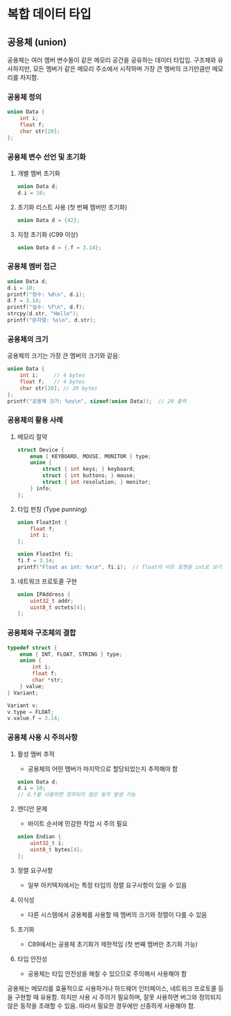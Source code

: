 # 복합 데이터 타입

## 공용체 (union)

공용체는 여러 멤버 변수들이 같은 메모리 공간을 공유하는 데이터 타입임. 구조체와 유사하지만, 모든 멤버가 같은 메모리 주소에서 시작하며 가장 큰 멤버의 크기만큼만 메모리를 차지함.

### 공용체 정의

```c
union Data {
    int i;
    float f;
    char str[20];
};
```

### 공용체 변수 선언 및 초기화

1. 개별 멤버 초기화

   ```c
   union Data d;
   d.i = 10;
   ```

2. 초기화 리스트 사용 (첫 번째 멤버만 초기화)

   ```c
   union Data d = {42};
   ```

3. 지정 초기화 (C99 이상)

   ```c
   union Data d = {.f = 3.14};
   ```

### 공용체 멤버 접근

```c
union Data d;
d.i = 10;
printf("정수: %d\n", d.i);
d.f = 3.14;
printf("실수: %f\n", d.f);
strcpy(d.str, "Hello");
printf("문자열: %s\n", d.str);
```

### 공용체의 크기

공용체의 크기는 가장 큰 멤버의 크기와 같음:

```c
union Data {
    int i;     // 4 bytes
    float f;   // 4 bytes
    char str[20]; // 20 bytes
};
printf("공용체 크기: %zu\n", sizeof(union Data));  // 20 출력
```

### 공용체의 활용 사례

1. 메모리 절약

   ```c
   struct Device {
       enum { KEYBOARD, MOUSE, MONITOR } type;
       union {
           struct { int keys; } keyboard;
           struct { int buttons; } mouse;
           struct { int resolution; } monitor;
       } info;
   };
   ```

2. 타입 펀칭 (Type punning)

   ```c
   union FloatInt {
       float f;
       int i;
   };
   
   union FloatInt fi;
   fi.f = 3.14;
   printf("Float as int: %x\n", fi.i);  // float의 비트 표현을 int로 보기
   ```

3. 네트워크 프로토콜 구현

   ```c
   union IPAddress {
       uint32_t addr;
       uint8_t octets[4];
   };
   ```

### 공용체와 구조체의 결합

```c
typedef struct {
    enum { INT, FLOAT, STRING } type;
    union {
        int i;
        float f;
        char *str;
    } value;
} Variant;

Variant v;
v.type = FLOAT;
v.value.f = 3.14;
```

### 공용체 사용 시 주의사항

1. 활성 멤버 추적
   - 공용체의 어떤 멤버가 마지막으로 할당되었는지 추적해야 함

   ```c
   union Data d;
   d.i = 10;
   // d.f를 사용하면 정의되지 않은 동작 발생 가능
   ```

2. 엔디안 문제
   - 바이트 순서에 민감한 작업 시 주의 필요

   ```c
   union Endian {
       uint32_t i;
       uint8_t bytes[4];
   };
   ```

3. 정렬 요구사항
   - 일부 아키텍처에서는 특정 타입의 정렬 요구사항이 있을 수 있음

4. 이식성
   - 다른 시스템에서 공용체를 사용할 때 멤버의 크기와 정렬이 다를 수 있음

5. 초기화
   - C89에서는 공용체 초기화가 제한적임 (첫 번째 멤버만 초기화 가능)

6. 타입 안전성
   - 공용체는 타입 안전성을 해칠 수 있으므로 주의해서 사용해야 함

공용체는 메모리를 효율적으로 사용하거나 하드웨어 인터페이스, 네트워크 프로토콜 등을 구현할 때 유용함. 하지만 사용 시 주의가 필요하며, 잘못 사용하면 버그와 정의되지 않은 동작을 초래할 수 있음. 따라서 필요한 경우에만 신중하게 사용해야 함.
